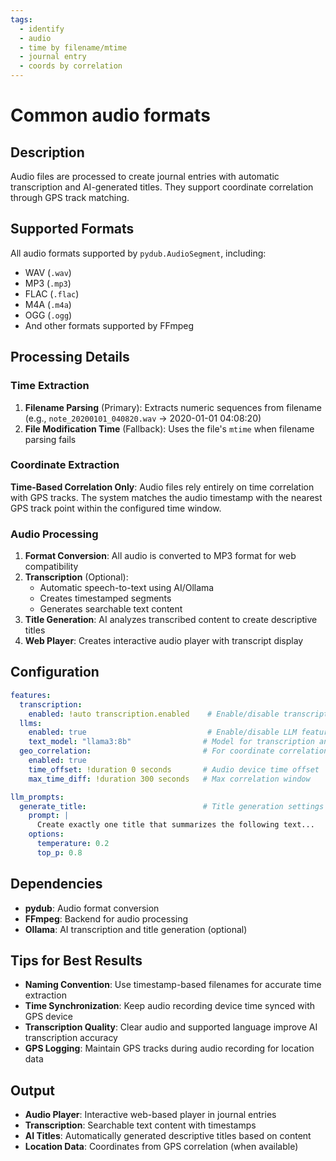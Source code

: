 ```yaml
---
tags:
  - identify
  - audio
  - time by filename/mtime
  - journal entry
  - coords by correlation
---
```


# Common audio formats

## Description

Audio files are processed to create journal entries with automatic transcription and AI-generated titles. They support coordinate correlation through GPS track matching.

## Supported Formats

All audio formats supported by `pydub.AudioSegment`, including:
- WAV (`.wav`)
- MP3 (`.mp3`) 
- FLAC (`.flac`)
- M4A (`.m4a`)
- OGG (`.ogg`)
- And other formats supported by FFmpeg

## Processing Details

### Time Extraction

1. **Filename Parsing** (Primary): Extracts numeric sequences from filename (e.g., `note_20200101_040820.wav` → 2020-01-01 04:08:20)
2. **File Modification Time** (Fallback): Uses the file's `mtime` when filename parsing fails

### Coordinate Extraction

**Time-Based Correlation Only**: Audio files rely entirely on time correlation with GPS tracks. The system matches the audio timestamp with the nearest GPS track point within the configured time window.

### Audio Processing

1. **Format Conversion**: All audio is converted to MP3 format for web compatibility
2. **Transcription** (Optional): 
   - Automatic speech-to-text using AI/Ollama
   - Creates timestamped segments
   - Generates searchable text content
3. **Title Generation**: AI analyzes transcribed content to create descriptive titles
4. **Web Player**: Creates interactive audio player with transcript display

## Configuration

```yaml
features:
  transcription:
    enabled: !auto transcription.enabled    # Enable/disable transcription (auto-detect)
  llms:
    enabled: true                           # Enable/disable LLM features
    text_model: "llama3:8b"                # Model for transcription and titles
  geo_correlation:                         # For coordinate correlation
    enabled: true
    time_offset: !duration 0 seconds       # Audio device time offset
    max_time_diff: !duration 300 seconds   # Max correlation window

llm_prompts:
  generate_title:                          # Title generation settings
    prompt: |
      Create exactly one title that summarizes the following text...
    options:
      temperature: 0.2
      top_p: 0.8
```

## Dependencies

- **pydub**: Audio format conversion
- **FFmpeg**: Backend for audio processing  
- **Ollama**: AI transcription and title generation (optional)

## Tips for Best Results

- **Naming Convention**: Use timestamp-based filenames for accurate time extraction
- **Time Synchronization**: Keep audio recording device time synced with GPS device
- **Transcription Quality**: Clear audio and supported language improve AI transcription accuracy
- **GPS Logging**: Maintain GPS tracks during audio recording for location data

## Output

- **Audio Player**: Interactive web-based player in journal entries
- **Transcription**: Searchable text content with timestamps
- **AI Titles**: Automatically generated descriptive titles based on content
- **Location Data**: Coordinates from GPS correlation (when available)